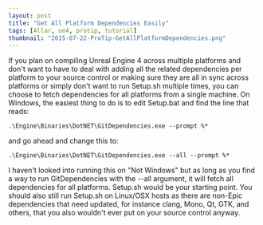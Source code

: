 ```yaml
---
layout: post
title: "Get All Platform Dependencies Easily"
tags: [Allar, ue4, protip, tutorial]
thumbnail: "2015-07-22-ProTip-GetAllPlatformDependencies.png"
---
```


If you plan on compiling Unreal Engine 4 across multiple platforms and don't want to have to deal with adding all the related dependencies per platform to your source control or making sure they are all in sync across platforms or simply don't want to run Setup.sh multiple times, you can choose to fetch dependencies for all platforms from a single machine. <!-- more -->On Windows, the easiest thing to do is to edit Setup.bat and find the line that reads:

	.\Engine\Binaries\DotNET\GitDependencies.exe --prompt %*

and go ahead and change this to:

	.\Engine\Binaries\DotNET\GitDependencies.exe --all --prompt %*

I haven't looked into running this on "Not Windows" but as long as you find a way to run GitDependencies with the --all argument, it will fetch all dependencies for all platforms. Setup.sh would be your starting point. You should also still run Setup.sh on Linux/OSX hosts as there are non-Epic dependencies that need updated, for instance clang, Mono, Qt, GTK, and others, that you also wouldn't ever put on your source control anyway.